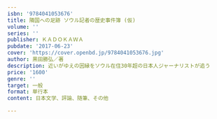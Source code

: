 ```yaml
---
isbn: '9784041053676'
title: 隣国への足跡 ソウル記者の歴史事件簿 (仮)
volume: ''
series: ''
publisher: ＫＡＤＯＫＡＷＡ
pubdate: '2017-06-23'
cover: 'https://cover.openbd.jp/9784041053676.jpg'
author: 黒田勝弘／著
description: 近いがゆえの因縁をソウル在住30年超の日本人ジャーナリストが追う
price: '1600'
genre: ''
target: 一般
format: 単行本
content: 日本文学、評論、随筆、その他

---
```

